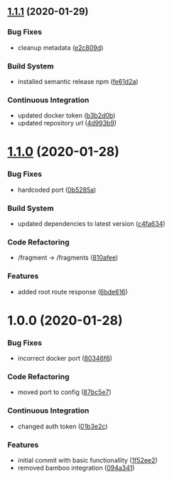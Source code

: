 ## [1.1.1](https://github.com/trutoo/fragment-gateway/compare/v1.1.0...v1.1.1) (2020-01-29)


### Bug Fixes

* cleanup metadata ([e2c809d](https://github.com/trutoo/fragment-gateway/commit/e2c809d4dbb70c3a2b12deb8ebeb28866608cefd))


### Build System

* installed semantic release npm ([fe61d2a](https://github.com/trutoo/fragment-gateway/commit/fe61d2a5ff05dd88c18f836705f70fe02ca82bca))


### Continuous Integration

* updated docker token ([b3b2d0b](https://github.com/trutoo/fragment-gateway/commit/b3b2d0bd95b47d3f42c9e01655fed06706aeee75))
* updated repository url ([4d993b9](https://github.com/trutoo/fragment-gateway/commit/4d993b987fa6ab687244b20aeff1a98a5ea446fe))

# [1.1.0](https://github.com/trutoo/fragment-gateway/compare/v1.0.0...v1.1.0) (2020-01-28)


### Bug Fixes

* hardcoded port ([0b5285a](https://github.com/trutoo/fragment-gateway/commit/0b5285a6bdb914bf2c1edcbcc9f606d712aba909))


### Build System

* updated dependencies to latest version ([c4fa634](https://github.com/trutoo/fragment-gateway/commit/c4fa6349dbd8fe7280f621ef9ce52e85c31ad13c))


### Code Refactoring

* /fragment -> /fragments ([810afee](https://github.com/trutoo/fragment-gateway/commit/810afee7e8658bf7c0c1a32d4a0ac68f6613b773))


### Features

* added root route response ([6bde616](https://github.com/trutoo/fragment-gateway/commit/6bde616a4c2bce73762f2ca53c0741bbaaa6b148))

# 1.0.0 (2020-01-28)


### Bug Fixes

* incorrect docker port ([80346f6](https://github.com/trutoo/fragment-gateway/commit/80346f67c41289b0bf9b6d1acc398a05e6bd697c))


### Code Refactoring

* moved port to config ([87bc5e7](https://github.com/trutoo/fragment-gateway/commit/87bc5e779a7dbb07b97945208196a0da0b0cb15b))


### Continuous Integration

* changed auth token ([01b3e2c](https://github.com/trutoo/fragment-gateway/commit/01b3e2cf7dd07e45a4de04dc45a82c7d503cb51d))


### Features

* initial commit with basic functionallity ([1f52ee2](https://github.com/trutoo/fragment-gateway/commit/1f52ee2f9697ac68534c38bb006921e638322f2b))
* removed bamboo integration ([094a341](https://github.com/trutoo/fragment-gateway/commit/094a341ae06b78f2b0649c4cbd62556917e030be))
